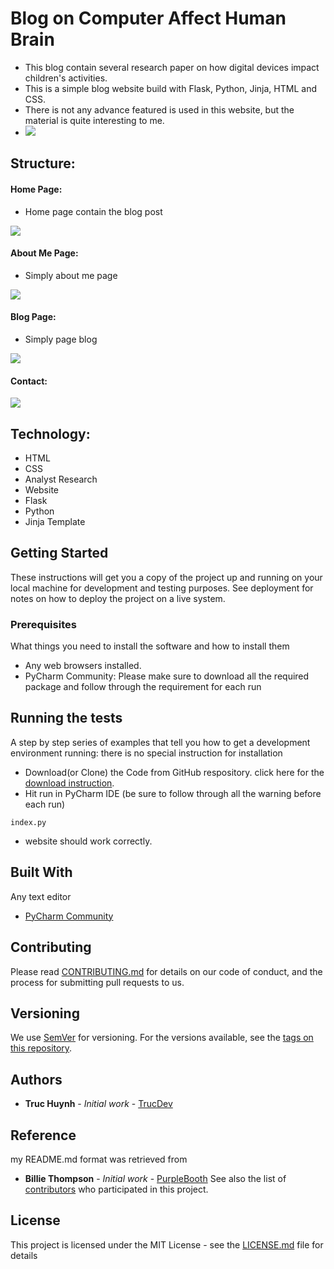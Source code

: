 # Blog on Computer Affect Human Brain

- This blog contain several research paper on how digital devices impact children's activities. 
- This is a simple blog website build with Flask, Python, Jinja, HTML and CSS. 
- There is not any advance featured is used in this website, but the material is quite interesting to me.
- <img src="https://github.com/jackyhuynh/science_blog/blob/main/images/science-blog.gif">

## Structure:
#### Home Page:
- Home page contain the blog post
<img src="https://github.com/jackyhuynh/science_blog/blob/main/images/home.JPG">

#### About Me Page:
- Simply about me page
<img src="https://github.com/jackyhuynh/science_blog/blob/main/images/about-me.gif">

#### Blog Page:
- Simply page blog
<img src="https://github.com/jackyhuynh/science_blog/blob/main/images/blog.gif">

#### Contact:
<img src="https://github.com/jackyhuynh/science_blog/blob/main/images/contact.gif">

## Technology:
- HTML
- CSS
- Analyst Research
- Website
- Flask
- Python
- Jinja Template

## Getting Started
These instructions will get you a copy of the project up and running on your local machine for development and testing purposes. See deployment for notes on how to deploy the project on a live system.

### Prerequisites
What things you need to install the software and how to install them
- Any web browsers installed.
- PyCharm Community: Please make sure to download all the required package and follow through the requirement for each run

## Running the tests

A step by step series of examples that tell you how to get a development environment running: there is no special instruction for installation
- Download(or Clone) the Code from GitHub respository. click here for the [download instruction](https://www.youtube.com/watch?v=ZbEoOtEtVE8&feature=emb_logo).
- Hit run in PyCharm IDE (be sure to follow through all the warning before each run)
```
index.py
```
- website should work correctly.


## Built With

Any text editor
* [PyCharm Community](https://www.jetbrains.com/pycharm/download/#section=windows)

## Contributing

Please read [CONTRIBUTING.md](CONTRIBUTING.md) for details on our code of conduct, and the process for submitting pull requests to us.

## Versioning

We use [SemVer](http://semver.org/) for versioning. For the versions available, see the [tags on this repository](https://github.com/your/project/tags). 

## Authors

* **Truc Huynh** - *Initial work* - [TrucDev](https://github.com/jackyhuynh)

## Reference
my README.md format was retrieved from
* **Billie Thompson** - *Initial work* - [PurpleBooth](https://github.com/PurpleBooth)
See also the list of [contributors](https://github.com/your/project/contributors) who participated in this project.

## License

This project is licensed under the MIT License - see the [LICENSE.md](LICENSE.md) file for details



